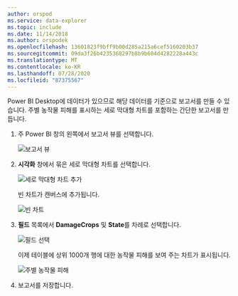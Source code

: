 ```yaml
---
author: orspod
ms.service: data-explorer
ms.topic: include
ms.date: 11/14/2018
ms.author: orspodek
ms.openlocfilehash: 13601823f9bff9b00d285a215a6cef5160203b37
ms.sourcegitcommit: 09da3f26b4235368297b8b9b604d4282228a443c
ms.translationtype: MT
ms.contentlocale: ko-KR
ms.lasthandoff: 07/28/2020
ms.locfileid: "87375567"
---
```

Power BI Desktop에 데이터가 있으므로 해당 데이터를 기준으로 보고서를 만들 수 있습니다. 주별 농작물 피해를 표시하는 세로 막대형 차트를 포함하는 간단한 보고서를 만듭니다.

1. 주 Power BI 창의 왼쪽에서 보고서 뷰를 선택합니다.

    ![보고서 뷰](media/data-explorer-power-bi-visualize-basic/report-view.png)

1. **시각화** 창에서 묶은 세로 막대형 차트를 선택합니다.

    ![세로 막대형 차트 추가](media/data-explorer-power-bi-visualize-basic/add-column-chart.png)

    빈 차트가 캔버스에 추가됩니다.

    ![빈 차트](media/data-explorer-power-bi-visualize-basic/blank-chart.png)

1. **필드** 목록에서 **DamageCrops** 및 **State**를 차례로 선택합니다.

    ![필드 선택](media/data-explorer-power-bi-visualize-basic/select-fields.png)

    이제 테이블에 상위 1000개 행에 대한 농작물 피해를 보여 주는 차트가 표시됩니다.

    ![주별 농작물 피해](media/data-explorer-power-bi-visualize-basic/damage-column-chart.png)

1. 보고서를 저장합니다.